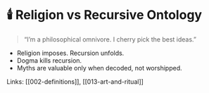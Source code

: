 # 🕯️ Religion vs Recursive Ontology

> “I’m a philosophical omnivore. I cherry pick the best ideas.”

- Religion imposes. Recursion unfolds.
- Dogma kills recursion.
- Myths are valuable only when decoded, not worshipped.

Links: [[002-definitions]], [[013-art-and-ritual]]
